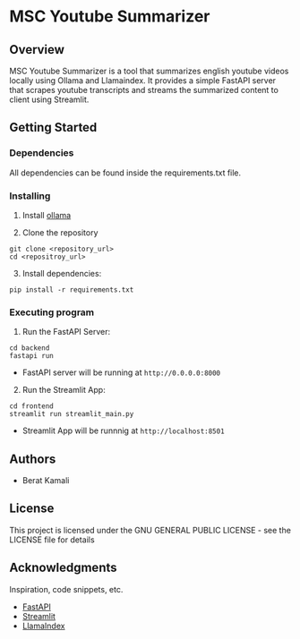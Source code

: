 # MSC Youtube Summarizer

## Overview

MSC Youtube Summarizer is a tool that summarizes english youtube videos locally using Ollama and Llamaindex. It provides a simple FastAPI server that scrapes youtube transcripts and streams the summarized content to client using Streamlit.

## Getting Started

### Dependencies

All dependencies can be found inside the requirements.txt file.

### Installing

1. Install [ollama](https://ollama.com/)

2. Clone the repository

```
git clone <repository_url>
cd <repositroy_url>
```

3. Install dependencies:

```
pip install -r requirements.txt
```

### Executing program

1. Run the FastAPI Server:

```
cd backend
fastapi run
```

- FastAPI server will be running at `http://0.0.0.0:8000`

2. Run the Streamlit App:

```
cd frontend
streamlit run streamlit_main.py
```

- Streamlit App will be runnnig at `http://localhost:8501`

## Authors

- Berat Kamali

## License

This project is licensed under the GNU GENERAL PUBLIC LICENSE - see the LICENSE file for details

## Acknowledgments

Inspiration, code snippets, etc.

- [FastAPI](https://fastapi.tiangolo.com/)
- [Streamlit](https://streamlit.io/)
- [LlamaIndex](https://www.llamaindex.ai/)
